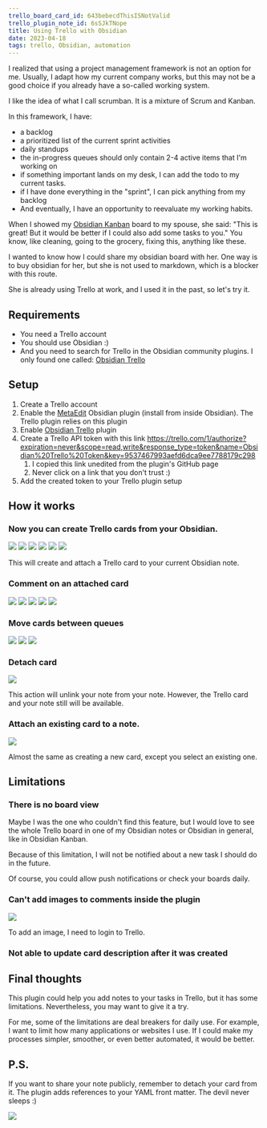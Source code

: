 ```yaml
---
trello_board_card_id: 643bebecdThisISNotValid
trello_plugin_note_id: 6sSJkTNope
title: Using Trello with Obsidian
date: 2023-04-18
tags: trello, Obsidian, automation
---
```


I realized that using a project management framework is not an option for me. Usually, I adapt how my current company works, but this may not be a good choice if you already have a so-called working system.

I like the idea of what I call scrumban. It is a mixture of Scrum and Kanban.

In this framework, I have:
- a backlog
- a prioritized list of the current sprint activities
- daily standups
- the in-progress queues should only contain 2-4 active items that I'm working on
- if something important lands on my desk, I can add the todo to my current tasks.
- if I have done everything in the "sprint", I can pick anything from my backlog
- And eventually, I have an opportunity to reevaluate my working habits.

When I showed my [Obsidian Kanban](https://github.com/mgmeyers/obsidian-kanban) board to my spouse, she said:
"This is great! But it would be better if I could also add some tasks to you."
You know, like cleaning, going to the grocery, fixing this, anything like these.

I wanted to know how I could share my obsidian board with her. One way is to buy obsidian for her, but she is not used to markdown, which is a blocker with this route.

She is already using Trello at work, and I used it in the past, so let's try it.

## Requirements

- You need a Trello account
- You should use Obsidian :)
- And you need to search for Trello in the Obsidian community plugins. I only found one called: [Obsidian Trello](https://github.com/OfficerHalf/obsidian-trello)

## Setup

1. Create a Trello account
2. Enable the [MetaEdit](https://github.com/chhoumann/MetaEdit) Obsidian plugin (install from inside Obsidian). The Trello plugin relies on this plugin
3. Enable [Obsidian Trello](https://github.com/OfficerHalf/obsidian-trello) plugin
4. Create a Trello API token with this link https://trello.com/1/authorize?expiration=never&scope=read,write&response_type=token&name=Obsidian%20Trello%20Token&key=9537467993aefd6dca9ee7788179c298
	1. I copied this link unedited from the plugin's GitHub page
	2. Never click on a link that you don't trust :)
5. Add the created token to your Trello plugin setup

## How it works

### Now you can create Trello cards from your Obsidian.
![](/images/trello/20230418115150.png)
![](/images/trello/20230418115211.png)
![](/images/trello/20230418115232.png)
![](/images/trello/20230418115254.png)
![](/images/trello/20230418115502.png)
![](/images/trello/20230418115550.png)

This will create and attach a Trello card to your current Obsidian note.

### Comment on an attached card

![](/images/trello/20230418115752.png)
![](/images/trello/20230418115834.png)
![](/images/trello/20230418120040.png)
![](/images/trello/20230418120111.png)
![](/images/trello/20230418120132.png)

### Move cards between queues

![](/images/trello/20230418120426.png)
![](/images/trello/20230418120448.png)
![](/images/trello/20230418120511.png)

### Detach card

![](/images/trello/20230418120707.png)

This action will unlink your note from your note. However, the Trello card and your note still will be available.

### Attach an existing card to a note.

![](/images/trello/20230418121000.png)

Almost the same as creating a new card, except you select an existing one.

## Limitations

### There is no board view
Maybe I was the one who couldn't find this feature, but I would love to see the whole Trello board in one of my Obsidian notes or Obsidian in general, like in Obsidian Kanban.

Because of this limitation, I will not be notified about a new task I should do in the future. 

Of course, you could allow push notifications or check your boards daily.

### Can't add images to comments inside the plugin

![](/images/trello/20230418122530.png)

To add an image, I need to login to Trello.

### Not able to update card description after it was created

## Final thoughts

This plugin could help you add notes to your tasks in Trello, but it has some limitations. Nevertheless, you may want to give it a try.

For me, some of the limitations are deal breakers for daily use. For example, I want to limit how many applications or websites I use. If I could make my processes simpler, smoother, or even better automated, it would be better.

## P.S.

If you want to share your note publicly, remember to detach your card from it. The plugin adds references to your YAML front matter. The devil never sleeps :)

![](/images/trello/20230418124049.png)